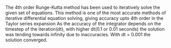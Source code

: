 The 4th order Runge-Kutta method has been used to iteratively solve the given set of equations. 
This method is one of the most accurate methods of iterative differential equation solving, giving accuracy upto 4th order in the Taylor series expansion
As the accuracy of the integrator depends on the timestep of the iteration(dt), with higher dt(0.1 or 0.01 seconds) the solution was tending towards infinity due to inaccuracies. With dt = 0.001 the solution converged. 
